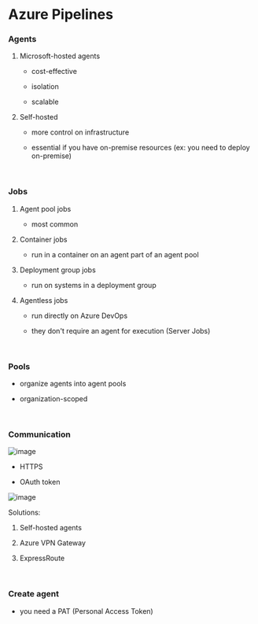 # Azure Pipelines

### Agents

1. Microsoft-hosted agents

   - cost-effective
  
   - isolation
  
   - scalable

2. Self-hosted

   - more control on infrastructure
  
   - essential if you have on-premise resources (ex: you need to deploy on-premise)
  
<br>

### Jobs

1. Agent pool jobs

   - most common

2. Container jobs

   - run in a container on an agent part of an agent pool

3. Deployment group jobs

   - run on systems in a deployment group

4. Agentless jobs

   - run directly on Azure DevOps
  
   - they don't require an agent for execution (Server Jobs)

<br>

### Pools

- organize agents into agent pools

- organization-scoped

<br>

### Communication

![image](https://github.com/Mirciulica15/UTCN_Summer_2023_Repo/assets/36898665/f3e8f355-e96a-454d-8d55-1da50917487a)

- HTTPS

- OAuth token

![image](https://github.com/Mirciulica15/UTCN_Summer_2023_Repo/assets/36898665/ec061b6f-41ae-4503-ad06-886e7f7ec9c1)

Solutions:

1. Self-hosted agents

2. Azure VPN Gateway

3. ExpressRoute

<br>

### Create agent

- you need a PAT (Personal Access Token)
